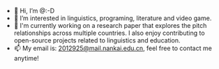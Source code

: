 - 👋 Hi, I’m @:-D
- 👀 I’m interested in linguistics, programing, literature and video game.
- 🔭 I'm currently working on a research paper that explores the pitch relationships across multiple countries. I also enjoy contributing to open-source projects related to linguistics and education.
- 📫 My email is: 2012925@mail.nankai.edu.cn, feel free to contact me anytime!
